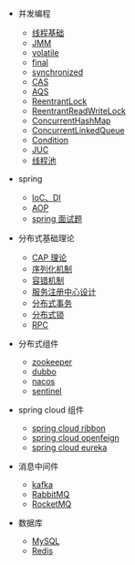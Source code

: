 - 并发编程
  - [线程基础](thread/线程基础.md)
  - [JMM](thread/JMM.md)
  - [volatile](thread/volatile.md)
  - [final](thread/final.md)
  - [synchronized](thread/synchronized.md)
  - [CAS](thread/cas.md)
  - [AQS](thread/AQS.md)
  - [ReentrantLock](thread/ReentrantLock.md)
  - [ReentrantReadWriteLock](thread/ReentrantReadWriteLock.md)
  - [ConcurrentHashMap](thread/ConcurrentHashMap.md)
  - [ConcurrentLinkedQueue](thread/ConcurrentLinkedQueue.md)
  - [Condition](thread/Condition.md)
  - [JUC](thread/JUC.md)
  - [线程池](thread/线程池.md)

- spring
  - [IoC、DI](spring/iocdi.md)
  - [AOP](spring/aop.md)
  - [spring 面试题](spring/spring.md)

- 分布式基础理论
  - [CAP 理论](distributed/CAP.md)
  - [序列化机制](distributed/序列化.md)
  - [容错机制](distributed/容错机制.md)
  - [服务注册中心设计](distributed/服务注册中心.md)
  - [分布式事务](distributed/分布式事务.md)
  - [分布式锁](distributed/分布式锁.md)
  - [RPC](distributed/RPC.md)
  
- 分布式组件
  - [zookeeper](distributed-components/zookeeper.md)
  - [dubbo](distributed-components/dubbo.md)
  - [nacos](distributed-components/nacos.md)
  - [sentinel](distributed-components/sentinel.md)

- spring cloud 组件
  - [spring cloud ribbon](springcloud/ribbon.md)
  - [spring cloud openfeign](springcloud/openfeign.md)
  - [spring cloud eureka](springcloud/eureka.md)

- 消息中间件
  - [kafka](mq/kafka.md)
  - [RabbitMQ](mq/RabbitMQ.md)
  - [RocketMQ](mq/RocketMQ.md)

- 数据库
  - [MySQL](database/mysql.md)
  - [Redis](database/redis.md)